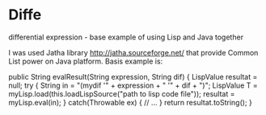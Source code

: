 Diffe
=====

differential expression - base example of using Lisp and Java together

I was used Jatha library http://jatha.sourceforge.net/ that provide Common List power on Java platform.
Basis example is:

public String evalResult(String expression, String dif)
  {	
		LispValue resultat = null;
		try
		{
			String in = "(mydif '" + expression + " '" + dif + ")";
			LispValue T = myLisp.load(this.loadLispSource("path to lisp code file")); 
			resultat = myLisp.eval(in);
		}
		catch(Throwable ex)
		{
			// ...
		}
		return resultat.toString();
	}